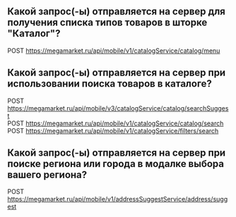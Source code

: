 ## Какой запрос(-ы) отправляется на сервер для получения списка типов товаров в шторке "Каталог"?  
 POST https://megamarket.ru/api/mobile/v1/catalogService/catalog/menu    
## Какой запрос(-ы) отправляется на сервер при использовании поиска товаров в каталоге?  
 POST https://megamarket.ru/api/mobile/v3/catalogService/catalog/searchSuggest  
 POST https://megamarket.ru/api/mobile/v1/catalogService/catalog/search  
 POST https://megamarket.ru/api/mobile/v1/catalogService/filters/search  
## Какой запрос(-ы) отправляется на сервер при поиске региона или города в модалке выбора вашего региона?  
 POST https://megamarket.ru/api/mobile/v1/addressSuggestService/address/suggest  
 
